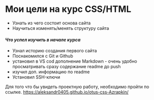 # Мои цели на курс CSS/HTML

- Узнать из чего состоит основа сайта
- Научиться изменять/менять структуру сайта

#### ___Что успел изучить в начале курса___

- Узнал историю создания первого сайта
- Поснакомился с Git и Github 
- установил в VS cod дополнение Markdown - очень удобно просматривать сразу содержание readme до push
- изучил доп. информацию по readme
- Установил SSH-ключи

Для того что бы увидеть проектную работу, необходимо пройти по ссылке.
https://aleksandr0405.github.io/otus-css-Azrapkin/


